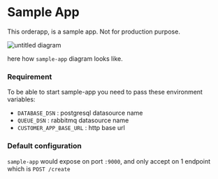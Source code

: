 # Sample App

This orderapp, is a sample app. Not for production purpose.

![untitled diagram](https://user-images.githubusercontent.com/1962129/44516810-58e5f100-a6c6-11e8-9bda-cb8e58e7d35d.png)

here how `sample-app` diagram looks like.

### Requirement
To be able to start sample-app you need to pass these environment variables:

- `DATABASE_DSN`          : postgresql datasource name
- `QUEUE_DSN`             : rabbitmq datasource name
- `CUSTOMER_APP_BASE_URL` : http base url

### Default configuration

`sample-app` would expose on port `:9000`, and only accept on 1 endpoint which is `POST /create`

